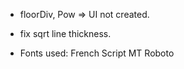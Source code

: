 ﻿- floorDiv, Pow => UI not created.
- fix sqrt line thickness.

- Fonts used:
	French Script MT
	Roboto